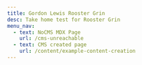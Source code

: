 ```yaml
---
title: Gordon Lewis Rooster Grin
desc: Take home test for Rooster Grin
menu_nav:
  - text: NoCMS MDX Page
    url: /cms-unreachable
  - text: CMS created page
    url: /content/example-content-creation
---
```


